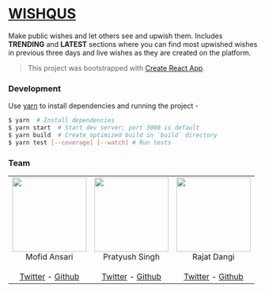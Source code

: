 # [WISHQUS](https://wishqus.com)

Make public wishes and let others see and upwish them. Includes **TRENDING** and **LATEST** sections where you can find most upwished wishes in previous three days and live wishes as they are created on the platform.


> This project was bootstrapped with [Create React App](https://github.com/facebookincubator/create-react-app).


### Development

Use [yarn](https://yarnpkg.com/lang/en/) to install dependencies and running the project -
```sh
$ yarn  # Install dependencies
$ yarn start  # Start dev server; port 3000 is default
$ yarn build  # Create optimized build in `build` directory
$ yarn test [--coverage] [--watch] # Run tests
```

### Team

<table>
    <tr>
        <td align="center">
            <img width="150" height="150" src="https://pbs.twimg.com/profile_images/937256384143417344/o4A8odIr_400x400.jpg"><br>
            <div>Mofid Ansari</div><br>
            <div><a href="https://twitter.com/ansarimofid_">Twitter</a> - <a href="https://github.com/ansarimofid/">Github</a></div>
        </td>
        <td align="center">
            <img width="150" height="150" src="https://pbs.twimg.com/profile_images/950061525737259008/diSwoT_A_400x400.jpg"><br>
            <div>Pratyush Singh</div><br>
            <div><a href="https://twitter.com/singhpratyush_">Twitter</a> - <a href="https://github.com/singhpratyush">Github</a></div>
        </td>
        <td align="center">
            <img width="150" height="150" src="https://pbs.twimg.com/profile_images/908291808727203840/flUA6w3__400x400.jpg"><br>
            <div>Rajat Dangi</div><br>
            <div><a href="https://twitter.com/TheRajatDangi">Twitter</a> - <a href="https://github.com/raj-at">Github</a></div>
        </td>
    <tr>
</table>
